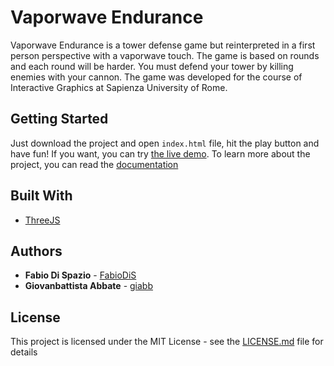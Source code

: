 # Vaporwave Endurance

Vaporwave Endurance is a tower defense game but reinterpreted in a first person perspective with a vaporwave touch. The game is based on rounds and each round will be harder. You must defend your tower by killing enemies with your cannon.
The game was developed for the course of Interactive Graphics at Sapienza University of Rome.


## Getting Started

Just download the project and open `index.html` file, hit the play button and have fun!
If you want, you can try [the live demo](https://fabiodis.github.io/finalproject-vaporwaveendurance/).
To learn more about the project, you can read the [documentation](documentation.pdf)


## Built With

* [ThreeJS](https://threejs.org/)


## Authors

* **Fabio Di Spazio** - [FabioDiS](https://github.com/FabioDiS)
* **Giovanbattista Abbate** - [giabb](https://github.com/giabb)

## License

This project is licensed under the MIT License - see the [LICENSE.md](LICENSE.md) file for details
